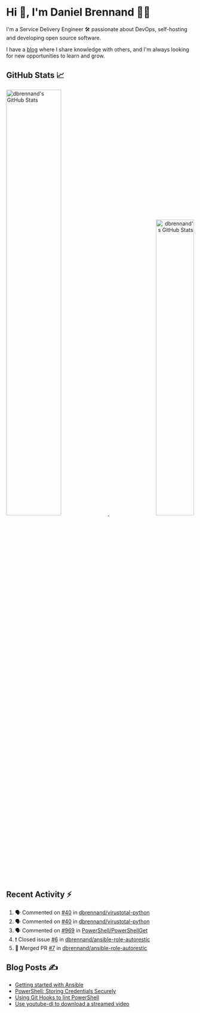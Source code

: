 # Hi 👋, I'm Daniel Brennand 👨‍💻

I'm a Service Delivery Engineer 🛠 passionate about DevOps, self-hosting and developing open source software.

I have a [blog](https://danielbrennand.com/blog/) where I share knowledge with others, and I'm always looking for new opportunities to learn and grow.

## GitHub Stats 📈

<p>
    <a align="left" href="https://github.com/dbrennand/dbrennand">
        <img alt="dbrennand's GitHub Stats"  width="54%" src="https://github-readme-stats-dbrennand.vercel.app/api?username=dbrennand&show_icons=true&count_private=true&hide_border=true&theme=dark">
    </a>
    <a align="right" href="https://github.com/dbrennand/dbrennand">
        <img alt="dbrennand's GitHub Stats"  width="45%" src="https://github-readme-stats-dbrennand.vercel.app/api/top-langs/?username=dbrennand&hide_border=true&layout=compact&theme=dark">
    </a>
</p>

## Recent Activity ⚡

<!--START_SECTION:activity-->
1. 🗣 Commented on [#40](https://github.com/dbrennand/virustotal-python/issues/40) in [dbrennand/virustotal-python](https://github.com/dbrennand/virustotal-python)
2. 🗣 Commented on [#40](https://github.com/dbrennand/virustotal-python/issues/40) in [dbrennand/virustotal-python](https://github.com/dbrennand/virustotal-python)
3. 🗣 Commented on [#969](https://github.com/PowerShell/PowerShellGet/issues/969) in [PowerShell/PowerShellGet](https://github.com/PowerShell/PowerShellGet)
4. ❗️ Closed issue [#6](https://github.com/dbrennand/ansible-role-autorestic/issues/6) in [dbrennand/ansible-role-autorestic](https://github.com/dbrennand/ansible-role-autorestic)
5. 🎉 Merged PR [#7](https://github.com/dbrennand/ansible-role-autorestic/pull/7) in [dbrennand/ansible-role-autorestic](https://github.com/dbrennand/ansible-role-autorestic)
<!--END_SECTION:activity-->

## Blog Posts ✍

<!-- BLOG-POST-LIST:START -->
- [Getting started with Ansible](https://danielbrennand.com/blog/getting-started-ansible/)
- [PowerShell: Storing Credentials Securely](https://danielbrennand.com/blog/powershell-storing-credentials/)
- [Using Git Hooks to lint PowerShell](https://danielbrennand.com/blog/git-hook-powershell/)
- [Use youtube-dl to download a streamed video](https://danielbrennand.com/blog/download-streamed-video/)
<!-- BLOG-POST-LIST:END -->
